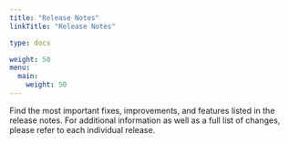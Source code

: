 ```yaml
---
title: "Release Notes"
linkTitle: "Release Notes"

type: docs

weight: 50
menu:
  main:
    weight: 50
---
```


Find the most important fixes, improvements, and features listed in the release notes. For additional information as well as a full list of changes, please refer to each individual release.
